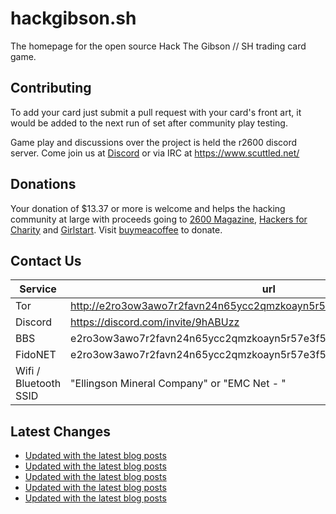 # hackgibson.sh
The homepage for the open source Hack The Gibson // SH trading card game.


## Contributing

To add your card just submit a pull request with your card's front art, it would be added to the next run of set after community play testing.

Game play and discussions over the project is held the r2600 discord server. Come join us at [Discord](https://discord.com/invite/9hABUzz) or via IRC at https://www.scuttled.net/


## Donations

Your donation of $13.37 or more is welcome and helps the hacking community at large with proceeds going to [2600 Magazine](https://2600.com/), [Hackers for Charity](https://hackersforcharity.org) and [Girlstart](https://girlstart.org).  Visit [buymeacoffee](https://www.buymeacoffee.com/hackgibson.sh) to donate.


## Contact Us

Service | url
-|-
Tor | http://e2ro3ow3awo7r2favn24n65ycc2qmzkoayn5r57e3f56nvjwdcgg32ad.onion
Discord | https://discord.com/invite/9hABUzz
BBS | e2ro3ow3awo7r2favn24n65ycc2qmzkoayn5r57e3f56nvjwdcgg32ad.onion:23
FidoNET | e2ro3ow3awo7r2favn24n65ycc2qmzkoayn5r57e3f56nvjwdcgg32ad.onion:24554
Wifi / Bluetooth SSID | "Ellingson Mineral Company" or "EMC Net - <fidonet address>"

## Latest Changes
<!-- BLOG-POST-LIST:START -->
- [Updated with the latest blog posts](https://github.com/DFW2600/hackgibson.sh/commit/2208961b8e37844b042a6133577cd4424817a54c)
- [Updated with the latest blog posts](https://github.com/DFW2600/hackgibson.sh/commit/1b5cfd96e2255d019e795b8c0d3a5351b62e5b33)
- [Updated with the latest blog posts](https://github.com/DFW2600/hackgibson.sh/commit/e9db1306b464b2d1ca9c5ffc4fce64407288b80d)
- [Updated with the latest blog posts](https://github.com/DFW2600/hackgibson.sh/commit/281e53988b9f933c258f2865635de4636ffd4c95)
- [Updated with the latest blog posts](https://github.com/DFW2600/hackgibson.sh/commit/baca0b3a430863f769af907fa45e49f85a0a701d)
<!-- BLOG-POST-LIST:END -->
